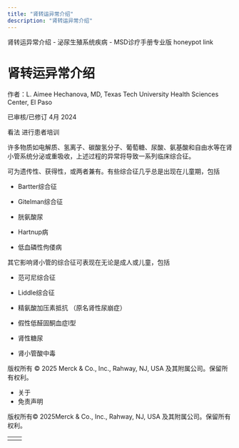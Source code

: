 ```yaml
---
title: "肾转运异常介绍"
description: "肾转运异常介绍"
---
```


﻿肾转运异常介绍 \- 泌尿生殖系统疾病 \- MSD诊疗手册专业版 honeypot link

# 肾转运异常介绍

作者：L. Aimee Hechanova, MD, Texas Tech University Health Sciences Center, El Paso

已审核/已修订 4月 2024

看法 进行患者培训

许多物质如电解质、氢离子、碳酸氢分子、葡萄糖、尿酸、氨基酸和自由水等在肾小管系统分泌或重吸收，上述过程的异常将导致一系列临床综合征。

可为遗传性、获得性，或两者兼有。有些综合征几乎总是出现在儿童期，包括

- Bartter综合征

- Gitelman综合征

- 胱氨酸尿

- Hartnup病

- 低血磷性佝偻病


其它影响肾小管的综合征可表现在无论是成人或儿童，包括

- 范可尼综合征

- Liddle综合征

- 精氨酸加压素抵抗 （原名肾性尿崩症）

- 假性低醛固酮血症I型

- 肾性糖尿

- 肾小管酸中毒




版权所有 © 2025
Merck & Co., Inc., Rahway, NJ, USA 及其附属公司。保留所有权利。

- 关于
- 免责声明

版权所有© 2025Merck & Co., Inc., Rahway, NJ, USA 及其附属公司。保留所有权利。

|     |     |
| --- | --- |
|  |  |
